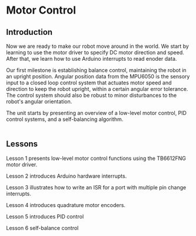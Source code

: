 # Motor Control

## Introduction

Now we are ready to make our robot move around in the world. We start by learning to use the motor driver to specify DC motor direction and speed. After that, we learn how to use Arduino interrupts to read enoder data.

Our first milestone is establishing balance control, maintaining the robot in an upright position. Angular position data from the MPU6050 is the sensory input to a closed loop control system that actuates motor speed and direction to keep the robot upright, within a certain angular error tolerance. The control system should also be robust to minor disturbances to the robot's angular orientation.

The unit starts by presenting an overview of a low-level motor control, PID control systems, and a self-balancing algorithm.</br></br>

## Lessons

Lesson 1 presents low-level motor control functions using the TB6612FNG motor driver.

Lesson 2 introduces Arduino hardware interrupts.

Lesson 3 illustrates how to write an ISR for a port with multiple pin change interrupts.

Lesson 4 introduces quadrature motor encoders.

Lesson 5 introduces PID control

Lesson 6 self-balance control

</br></br>
